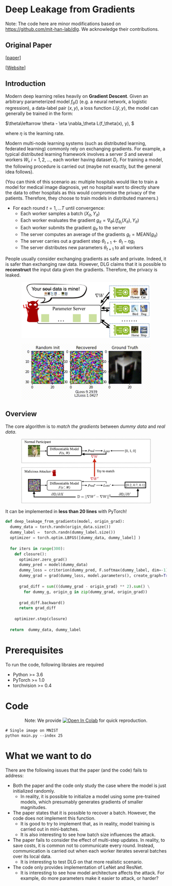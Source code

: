 # Deep Leakage from Gradients

Note: The code here are minor modifications based on https://github.com/mit-han-lab/dlg. We acknowledge their contributions. 

## Original Paper

\[[paper](https://arxiv.org/abs/1906.08935)\]

\[[Website](https://hanlab.mit.edu/projects/dlg/)\]

## Introduction

Modern deep learning relies heavily on **Gradient Descent**. Given an arbitrary parameterized model $f_\theta()$ (e.g. a neural network, a logistic regression), a data-label pair $(x, y)$, a loss function $L(\hat{y}, y)$, the model can generally be trained in the form: 

$\theta\leftarrow \theta - \eta \nabla_\theta L(f_\theta(x), y), $

where $\eta$ is the learning rate. 

Modern multi-node learning systems (such as distributed learning, federated learning) commonly rely on exchanging gradients. For example, a typical distributed learning framework involves a server $S$ and several workers $W_i, i = 1, 2, ...$, each worker having dataset $D_i$. For training a model, the following procedure is carried out (maybe not exactly, but the general idea follows). 

(You can think of this scenario as: multiple hospitals would like to train a model for medical image diagnosis, yet no hospital want to directly share the data to other hospitals as this would compromise the privacy of the patients. Therefore, they choose to train models in distributed manners.)

- For each round $t = 1, ...T$ until convergence: 
    - Each worker samples a batch $(X_{it}, Y_{it})$ 
    - Each worker evaluates the gradient $g_{it} = \nabla_\theta L(f_{\theta_t}(X_{it}), Y_{it})$
    - Each worker submits the gradient $g_{it}$ to the server
    - The server computes an average of the gradients $g_t = \mathrm{MEAN}(g_{it})$
    - The server carries out a gradient step $\theta_{t+1}\leftarrow \theta_t - \eta g_t$
    - The server distributes new parameters $\theta_{t+1}$ to all workers

People usually consider exchanging gradients as safe and private. Indeed, it is safer than exchanging raw data. However, DLG claims that it is possible to **reconstruct** the input data given the gradients. Therefore, the privacy is leaked. 

<p align="center">
    <img src="assets/nips-dlg.jpg" width="80%" />
</p>

<p align="center">
    <img src="assets/demo-crop.gif" width="80%" />
</p>

## Overview

The core algorithm is to *match the gradients* between *dummy data* and *real data*.

<p align="center">
    <img src="assets/method.jpg" width="80%" />
</p>

It can be implemented in **less than 20 lines** with PyTorch!


```python
def deep_leakage_from_gradients(model, origin_grad): 
  dummy_data = torch.randn(origin_data.size())
  dummy_label =  torch.randn(dummy_label.size())
  optimizer = torch.optim.LBFGS([dummy_data, dummy_label] )

  for iters in range(300):
    def closure():
      optimizer.zero_grad()
      dummy_pred = model(dummy_data) 
      dummy_loss = criterion(dummy_pred, F.softmax(dummy_label, dim=-1)) 
      dummy_grad = grad(dummy_loss, model.parameters(), create_graph=True)

      grad_diff = sum(((dummy_grad - origin_grad) ** 2).sum() \
        for dummy_g, origin_g in zip(dummy_grad, origin_grad))
      
      grad_diff.backward()
      return grad_diff
    
    optimizer.step(closure)
    
  return  dummy_data, dummy_label
```


# Prerequisites

To run the code, following libraies are required

* Python >= 3.6
* PyTorch >= 1.0
* torchvision >= 0.4

# Code

<!-- * If you do not have GPU mahcines, We provide [Google Colab](https://colab.research.google.com/gist/Lyken17/91b81526a8245a028d4f85ccc9191884/deep-leakage-from-gradients.ipynb) to quickly reproduce our results. 

* If you have GPU servers and would like to run your locally, `python main.py` provides the same functionality. -->

 <p align="center">Note: We provide 
    <a href="https://colab.research.google.com/gist/Lyken17/91b81526a8245a028d4f85ccc9191884/deep-leakage-from-gradients.ipynb" target="_parent"><img src="https://camo.githubusercontent.com/52feade06f2fecbf006889a904d221e6a730c194/68747470733a2f2f636f6c61622e72657365617263682e676f6f676c652e636f6d2f6173736574732f636f6c61622d62616467652e737667" alt="Open In Colab" data-canonical-src="https://colab.research.google.com/assets/colab-badge.svg"></a>
    for quick reproduction.
</p>

```
# Single image on MNIST
python main.py --index 25
```



# What we want to do

There are the following issues that the paper (and the code) fails to address: 

- Both the paper and the code only study the case where the model is just initialized randomly.
    - In reality, it is possible to initialize a model using some pre-trained models, which presumably generates gradients of smaller magnitudes. 
- The paper states that it is possible to recover a batch. However, the code does not implement this function. 
    - It is good to try to implement that, as in reality, model training is carried out in mini-batches. 
    - It is also interesting to see how batch size influences the attack. 
- The paper fails to consider the effect of multi-step updates. In reality, to save costs, it is common not to communicate every round. Instead, communication is carried out when each worker iterates several batches over its local data. 
    - It is interesting to test DLG on that more realistic scenario. 
- The code only provides implementation of LeNet and ResNet. 
    - It is interesting to see how model architecture affects the attack. For example, do more parameters make it easier to attack, or harder? 

